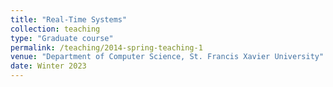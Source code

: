 ```yaml
---
title: "Real-Time Systems"
collection: teaching
type: "Graduate course"
permalink: /teaching/2014-spring-teaching-1
venue: "Department of Computer Science, St. Francis Xavier University"
date: Winter 2023
---
```

